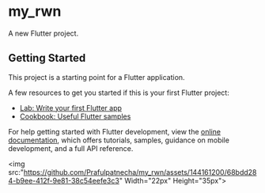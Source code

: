 # my_rwn

A new Flutter project.

## Getting Started

This project is a starting point for a Flutter application.

A few resources to get you started if this is your first Flutter project:

- [Lab: Write your first Flutter app](https://docs.flutter.dev/get-started/codelab)
- [Cookbook: Useful Flutter samples](https://docs.flutter.dev/cookbook)

For help getting started with Flutter development, view the
[online documentation](https://docs.flutter.dev/), which offers tutorials,
samples, guidance on mobile development, and a full API reference.

<img src:"https://github.com/Prafulpatnecha/my_rwn/assets/144161200/68bdd284-b9ee-412f-9e81-38c54eefe3c3" Width="22px" Height="35px"></img>
